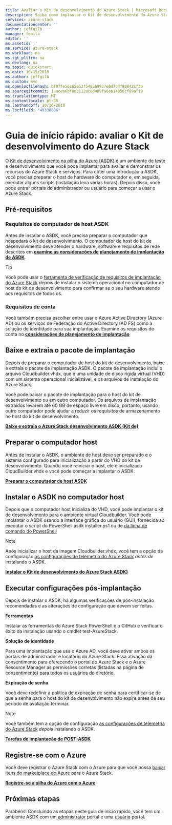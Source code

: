 ```yaml
---
title: Avaliar o Kit de desenvolvimento do Azure Stack | Microsoft Docs
description: Saiba como implantar o Kit de desenvolvimento do Azure Stack para fins de avaliação.
services: azure-stack
documentationcenter: ''
author: jeffgilb
manager: femila
editor: ''
ms.assetid: ''
ms.service: azure-stack
ms.workload: na
ms.tgt_pltfrm: na
ms.devlang: na
ms.topic: quickstart
ms.date: 10/15/2018
ms.author: jeffgilb
ms.custom: mvc
ms.openlocfilehash: bf07fe56c65e53f5485b9927e0d704f80842cf3a
ms.sourcegitcommit: 1aacea6bf8e31128c6d489fa6e614856cf89af19
ms.translationtype: MT
ms.contentlocale: pt-BR
ms.lasthandoff: 10/16/2018
ms.locfileid: "49338686"
---
```

# <a name="quickstart-evaluate-the-azure-stack-development-kit"></a>Guia de início rápido: avaliar o Kit de desenvolvimento do Azure Stack

O [Kit de desenvolvimento na pilha do Azure (ASDK)](.\asdk\asdk-what-is.md) é um ambiente de teste e desenvolvimento que você pode implantar para avaliar e demonstrar os recursos do Azure Stack e serviços. Para obter uma introdução a ASDK, você precisa preparar o host de hardware do computador e, em seguida, executar alguns scripts (instalação leva várias horas). Depois disso, você pode entrar portais do administrador ou usuário para começar a usar o Azure Stack.

## <a name="prerequisites"></a>Pré-requisitos

### <a name="asdk-host-computer-requirements"></a>Requisitos do computador de host ASDK

Antes de instalar o ASDK, você precisa preparar o computador que hospedará o kit de desenvolvimento. O computador de host do kit de desenvolvimento deve atender o hardware, software e requisitos de rede descritos em  **[examine as considerações de planejamento de implantação de ASDK](.\asdk\asdk-deploy-considerations.md)**.

> [!TIP]
> Você pode usar o [ferramenta de verificação de requisitos de implantação do Azure Stack](https://gallery.technet.microsoft.com/Deployment-Checker-for-50e0f51b) depois de instalar o sistema operacional no computador de host do kit de desenvolvimento para confirmar se o seu hardware atende aos requisitos de todos os.

### <a name="account-requirements"></a>Requisitos de conta

Você também precisa escolher entre usar o Azure Active Directory (Azure AD) ou os serviços de Federação do Active Directory (AD FS) como a solução de identidade para sua implantação. Examine os requisitos de conta no  **[considerações de planejamento de implantação](.\asdk\asdk-deploy-considerations.md#account-requirements)**

## <a name="download-and-extract-the-deployment-package"></a>Baixe e extraia o pacote de implantação

Depois de preparar o computador de host do kit de desenvolvimento, baixe e extraia o pacote de implantação ASDK. O pacote de implantação inclui o arquivo Cloudbuilder.vhdx, que é uma unidade de disco rígida virtual (VHD) com um sistema operacional inicializável, e os arquivos de instalação do Azure Stack.

Você pode baixar o pacote de implantação para o host do kit de desenvolvimento ou em outro computador. Os arquivos de implantação extraídos levarem até 60 GB de espaço livre em disco, portanto, usando outro computador pode ajudar a reduzir os requisitos de armazenamento no host do kit de desenvolvimento.

**[Baixe e extraia o Azure Stack desenvolvimento ASDK (Kit de)](.\asdk\asdk-download.md)**

## <a name="prepare-the-host-computer"></a>Preparar o computador host

Antes de instalar o ASDK, o ambiente de host deve ser preparado e o sistema configurado para inicialização a partir do VHD do kit de desenvolvimento. Quando você reiniciar o host, ele é inicializado CloudBuilder.vhdx e você pode começar a implantar o ASDK.

**[Preparar o computador de host ASDK](.\asdk\asdk-prepare-host.md)**

## <a name="install-the-asdk-on-the-host-computer"></a>Instalar o ASDK no computador host

Depois que o computador host inicializa do VHD, você pode implantar o kit de desenvolvimento para o ambiente virtual Cloudbuilder. Você pode implantar o ASDK usando a interface gráfica do usuário (GUI), fornecida ao executar o script do PowerShell asdk installer.ps1 ou de [da linha de comando do PowerShell](.\asdk\asdk-deploy-powershell.md)

> [!NOTE]
> Após inicializar o host da imagem Cloudbuilder.vhdx, você tem a opção de configuração [as configurações de telemetria do Azure Stack](.\asdk\asdk-telemetry.md#set-telemetry-level-in-the-windows-registry) *antes de* instalando o ASDK.

**[Instalar o Kit de desenvolvimento do Azure Stack ASDK)](.\asdk\asdk-install.md)**

## <a name="perform-post-deployment-configurations"></a>Executar configurações pós-implantação

Depois de instalar o ASDK, há algumas verificações de pós-instalação recomendadas e as alterações de configuração que devem ser feitas.

**Ferramentas**

Instalar as ferramentas do Azure Stack PowerShell e o GitHub e verificar o êxito da instalação usando o cmdlet test-AzureStack.

**Solução de identidade**

Para uma implantação que usa o Azure AD, você deve ativar ambos os portais de administrador e locatário do Azure Stack. Essa ativação dá consentimento para oferecendo o portal do Azure Stack e o Azure Resource Manager as permissões corretas (listadas na página de consentimento) para todos os usuários do diretório.

**Expiração de senha**

Você deve redefinir a política de expiração de senha para certificar-se de que a senha para o host do kit de desenvolvimento não expire antes de seu período de avaliação terminar.

> [!NOTE]
> Você também tem a opção de configuração [as configurações de telemetria do Azure Stack](.\asdk\asdk-telemetry.md#enable-or-disable-telemetry-after-deployment) *depois* instalando o ASDK.

**[Tarefas de implantação de POST-ASDK](.\asdk\asdk-post-deploy.md)**

## <a name="register-with-azure"></a>Registre-se com o Azure

Você deve registrar o Azure Stack com o Azure para que você possa [baixar itens do marketplace do Azure](.\asdk\asdk-marketplace-item.md) para o Azure Stack.

**[Registre-se a pilha do Azure com o Azure](.\asdk\asdk-register.md)**

## <a name="next-steps"></a>Próximas etapas

Parabéns! Concluindo as etapas neste guia de início rápido, você tem um ambiente ASDK com um [administrator](https://adminportal.local.azurestack.external) portal e uma [usuário](https://portal.local.azurestack.external) portal.
